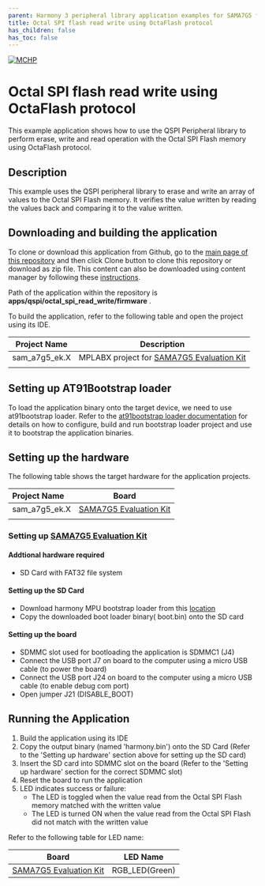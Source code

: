 ```yaml
---
parent: Harmony 3 peripheral library application examples for SAMA7G5 family
title: Octal SPI flash read write using OctaFlash protocol
has_children: false
has_toc: false
---
```


[![MCHP](https://www.microchip.com/ResourcePackages/Microchip/assets/dist/images/logo.png)](https://www.microchip.com)

# Octal SPI flash read write using OctaFlash protocol

This example application shows how to use the QSPI Peripheral library to perform erase, write and read operation with the Octal SPI Flash memory using OctaFlash protocol.

## Description

This example uses the QSPI peripheral library to erase and write an array of values to the Octal SPI Flash memory. It verifies the value written by reading the values back and comparing it to the value written.

## Downloading and building the application

To clone or download this application from Github, go to the [main page of this repository](https://github.com/Microchip-MPLAB-Harmony/csp_apps_sam_a7g5) and then click Clone button to clone this repository or download as zip file.
This content can also be downloaded using content manager by following these [instructions](https://github.com/Microchip-MPLAB-Harmony/contentmanager/wiki).

Path of the application within the repository is **apps/qspi/octal_spi_read_write/firmware** .

To build the application, refer to the following table and open the project using its IDE.

| Project Name      | Description                                    |
| ----------------- | ---------------------------------------------- |
| sam_a7g5_ek.X | MPLABX project for [SAMA7G5 Evaluation Kit]() |
|||

## Setting up AT91Bootstrap loader

To load the application binary onto the target device, we need to use at91bootstrap loader. Refer to the [at91bootstrap loader documentation](../../docs/readme_bootstrap.md) for details on how to configure, build and run bootstrap loader project and use it to bootstrap the application binaries.

## Setting up the hardware

The following table shows the target hardware for the application projects.

| Project Name| Board|
|:---------|:---------:|
| sam_a7g5_ek.X | [SAMA7G5 Evaluation Kit]() |
|||

### Setting up [SAMA7G5 Evaluation Kit]()

#### Addtional hardware required

- SD Card with FAT32 file system

#### Setting up the SD Card

- Download harmony MPU bootstrap loader from this [location](firmware/at91bootstrap_sam_a7g5_ek.X/binaries/boot.bin)
- Copy the downloaded boot loader binary( boot.bin) onto the SD card

#### Setting up the board

- SDMMC slot used for bootloading the application is SDMMC1 (J4)
- Connect the USB port J7 on board to the computer using a micro USB cable (to power the board)
- Connect the USB port J24 on board to the computer using a micro USB cable (to enable debug com port)
- Open jumper J21 (DISABLE_BOOT)

## Running the Application

1. Build the application using its IDE
2. Copy the output binary (named 'harmony.bin') onto the SD Card (Refer to the 'Setting up hardware' section above for setting up the SD card)
3. Insert the SD card into SDMMC slot on the board (Refer to the 'Setting up hardware' section for the correct SDMMC slot)
4. Reset the board to run the application
5. LED indicates success or failure:
    - The LED is toggled when the value read from the Octal SPI Flash memory matched with the written value
    - The LED is turned ON when the value read from the Octal SPI Flash did not match with the written value

Refer to the following table for LED name:

| Board             | LED Name                |
| ----------------- | ----------------------- |
| [SAMA7G5 Evaluation Kit]() | RGB_LED(Green) |
